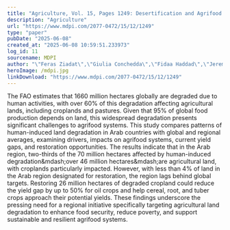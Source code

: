 ```yaml
---
title: "Agriculture, Vol. 15, Pages 1249: Desertification and Agrifood Systems: Restoration of Degraded Agricultural Lands in the Arab Region"
description: "Agriculture"
url: "https://www.mdpi.com/2077-0472/15/12/1249"
type: "paper"
pubDate: "2025-06-08"
created_at: "2025-06-08 10:59:51.233973"
log_id: 11
sourcename: MDPI
author: "\"Feras Ziadat\",\"Giulia Conchedda\",\"Fidaa Haddad\",\"Jeremiah Njeru\",\"Aurélie Brès\",\"Mona Dawelbait\",\"Lifeng Li\""
heroImage: /mdpi.jpg
linkDownload: "https://www.mdpi.com/2077-0472/15/12/1249"
---
```


The FAO estimates that 1660 million hectares globally are degraded due to human activities, with over 60% of this degradation affecting agricultural lands, including croplands and pastures. Given that 95% of global food production depends on land, this widespread degradation presents significant challenges to agrifood systems. This study compares patterns of human-induced land degradation in Arab countries with global and regional averages, examining drivers, impacts on agrifood systems, current yield gaps, and restoration opportunities. The results indicate that in the Arab region, two-thirds of the 70 million hectares affected by human-induced degradation&amp;mdash;over 46 million hectares&amp;mdash;are agricultural land, with croplands particularly impacted. However, with less than 4% of land in the Arab region designated for restoration, the region lags behind global targets. Restoring 26 million hectares of degraded cropland could reduce the yield gap by up to 50% for oil crops and help cereal, root, and tuber crops approach their potential yields. These findings underscore the pressing need for a regional initiative specifically targeting agricultural land degradation to enhance food security, reduce poverty, and support sustainable and resilient agrifood systems.
